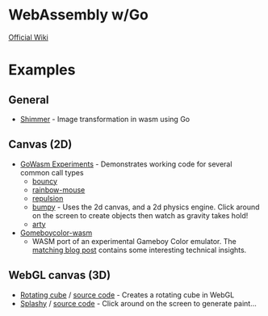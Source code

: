 WebAssembly w/Go
===========

[Official Wiki](https://github.com/golang/go/wiki/WebAssembly)

# Examples

## General
* [Shimmer](https://github.com/agnivade/shimmer) - Image transformation in wasm using Go

## Canvas (2D)
* [GoWasm Experiments](https://github.com/stdiopt/gowasm-experiments) - Demonstrates
  working code for several common call types
  * [bouncy](https://stdiopt.github.io/gowasm-experiments/bouncy)
  * [rainbow-mouse](https://stdiopt.github.io/gowasm-experiments/rainbow-mouse)
  * [repulsion](https://stdiopt.github.io/gowasm-experiments/repulsion)
  * [bumpy](https://stdiopt.github.io/gowasm-experiments/bumpy) - Uses the 2d canvas, and a 2d physics engine.  Click around on the screen to create objects then watch as gravity takes hold!
  * [arty](https://stdiopt.github.io/gowasm-experiments/arty/client)
* [Gomeboycolor-wasm](https://github.com/djhworld/gomeboycolor-wasm)
  * WASM port of an experimental Gameboy Color emulator.  The [matching blog post](https://djhworld.github.io/post/2018/09/21/i-ported-my-gameboy-color-emulator-to-webassembly/)
  contains some interesting technical insights.

## WebGL canvas (3D)
* [Rotating cube](https://bobcob7.github.io/wasm-rotating-cube/) / [source code](https://github.com/bobcob7/wasm-rotating-cube) - Creates a rotating cube in WebGL
* [Splashy](https://stdiopt.github.io/gowasm-experiments/splashy) / [source code](https://github.com/stdiopt/gowasm-experiments/tree/master/splashy) - Click around on the screen to generate paint...
